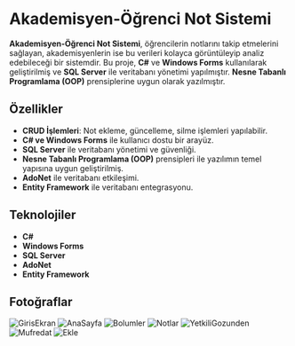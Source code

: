 # Akademisyen-Öğrenci Not Sistemi

**Akademisyen-Öğrenci Not Sistemi**, öğrencilerin notlarını takip etmelerini sağlayan, akademisyenlerin ise bu verileri kolayca görüntüleyip analiz edebileceği bir sistemdir.
Bu proje, **C#** ve **Windows Forms** kullanılarak geliştirilmiş ve **SQL Server** ile veritabanı yönetimi yapılmıştır. **Nesne Tabanlı Programlama (OOP)** prensiplerine uygun olarak yazılmıştır.

## Özellikler

- **CRUD İşlemleri**: Not ekleme, güncelleme, silme işlemleri yapılabilir.
- **C# ve Windows Forms** ile kullanıcı dostu bir arayüz.
- **SQL Server** ile veritabanı yönetimi ve güvenliği.
- **Nesne Tabanlı Programlama (OOP)** prensipleri ile yazılımın temel yapısına uygun geliştirilmiş.
- **AdoNet** ile veritabanı etkileşimi.
- **Entity Framework** ile veritabanı entegrasyonu.

## Teknolojiler

- **C#**
- **Windows Forms**
- **SQL Server**
- **AdoNet**
- **Entity Framework**

## Fotoğraflar
![GirisEkran](https://github.com/user-attachments/assets/6d2e5d0b-f27d-49a5-be90-ed4807195c98)
![AnaSayfa](https://github.com/user-attachments/assets/4e791b9a-f581-422b-88d1-5957134cc6c3)
![Bolumler](https://github.com/user-attachments/assets/1d667fcf-dd93-4a21-80d9-2057afe24ffe)
![Notlar](https://github.com/user-attachments/assets/1a1bb890-3eed-42d2-b0db-ff0a16058c2c)
![YetkiliGozunden](https://github.com/user-attachments/assets/6d67b2b3-536e-4d52-9558-2eeb5aa88a49)
![Mufredat](https://github.com/user-attachments/assets/d808c8e1-bd27-42e6-9b91-ff87cb6184b7)
![Ekle](https://github.com/user-attachments/assets/0c3997f0-1571-4dff-aa97-6bb3f26977fa)
